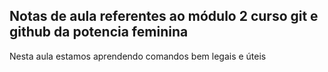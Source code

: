 ## Notas de aula referentes ao módulo 2 curso git e github da potencia feminina

Nesta aula estamos aprendendo comandos bem legais e úteis